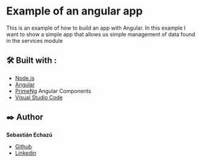# Example of an angular app

This is an example of how to build an app with Angular. In this example I want to show a simple app that allows us simple management of data found in the services module

## 🛠️ Built with :

* [Node.js](https://nodejs.org/en/) 
* [Angular](https://angular.dev/) 
* [PrimeNg](https://primeng.org/) Angular Components
* [Visual Studio Code](https://code.visualstudio.com/)

## ✒️ Author

**Sebastián Echazú** 

* [Github](https://github.com/SebastianEchazu)
* [Linkedin](https://www.linkedin.com/in/sebastian-echazu/)